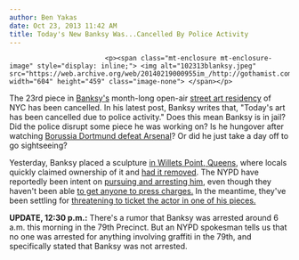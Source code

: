 ```yaml
---
author: Ben Yakas
date: Oct 23, 2013 11:42 AM
title: Today's New Banksy Was...Cancelled By Police Activity
---
```



                            
                            
                            
                            <p><span class="mt-enclosure mt-enclosure-image" style="display: inline;"> <img alt="102313blanksy.jpeg" src="https://web.archive.org/web/20140219000955im_/http://gothamist.com/attachments/nyc_arts_john/102313blanksy.jpeg" width="604" height="459" class="image-none"> </span></p>

<p>The 23rd piece in <a href="https://web.archive.org/web/20140219000955/http://gothamist.com/tags/banksy">Banksy&apos;s</a> month-long open-air <a href="https://web.archive.org/web/20140219000955/http://gothamist.com/tags/betteroutthanin">street art residency</a> of NYC has been cancelled. In his latest post, Banksy writes that, &quot;Today&apos;s art has been cancelled due to police activity.&quot;  Does this mean Banksy is in jail? Did the police disrupt some piece he was working on? Is he hungover after watching <a href="https://web.archive.org/web/20140219000955/http://espnfc.com/scores/_/league/UEFA.CHAMPIONS/uefa-champions-league?cc=5901">Borussia Dortmund defeat Arsenal</a>? Or did he just take a day off to go sightseeing? </p>

<p>Yesterday, Banksy placed a sculpture <a href="https://web.archive.org/web/20140219000955/http://gothamist.com/2013/10/22/new_banksy_is_up_in.php">in Willets Point, Queens</a>, where locals quickly claimed ownership of it and <a href="https://web.archive.org/web/20140219000955/http://gothamist.com/2013/10/22/who_owns_the_queens_banksy_sculptur.php">had it removed</a>. The NYPD have reportedly been intent on <a href="https://web.archive.org/web/20140219000955/http://gothamist.com/2013/10/17/nypd_intent_on_bringing_banksy_to_j.php">pursuing and arresting him</a>, even though they haven&apos;t been able <a href="https://web.archive.org/web/20140219000955/http://gothamist.com/2013/10/21/nypd_vs_banksy.php">to get anyone to press charges.</a> In the meantime, they&apos;ve been settling for <a href="https://web.archive.org/web/20140219000955/http://gothamist.com/2013/10/23/cops_threatened_to_ticket_banksys_r.php#photo-1">threatening to ticket the actor in one of his pieces.</a></p>

<p><strong>UPDATE, 12:30 p.m.:</strong> There&apos;s a rumor that Banksy was arrested around 6 a.m. this morning in the 79th Precinct. But an NYPD spokesman tells us that no one was arrested for anything involving graffiti in the 79th, and specifically stated that Banksy was not arrested.</p>
                            
                            
                            